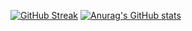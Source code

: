  [![GitHub Streak](https://github-readme-streak-stats.herokuapp.com?user=makerio90&hide_border=true&theme=dark)](https://git.io/streak-stats)
[![Anurag's GitHub stats](https://github-readme-stats.vercel.app/api?username=makerio90&show_icons=true&theme=dark)](https://github.com/anuraghazra/github-readme-stats)
